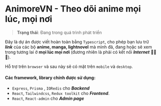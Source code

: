 # AnimoreVN - Theo dõi anime mọi lúc, mọi nơi

> **Trạng thái**: Đang trong quá trình phát triển

Đây là dự án được viết hoàn toàn bằng `Typescript`, cho phép bạn lưu trữ ***link*** của các bộ **anime, manga, lightnovel** mà mình đã, đang hoặc sẽ xem trong tương lai ở **mọi lúc mọi nơi** (đương nhiên là phải có kết nối ***Internet*** 🤣🤣🤣).

Hỗ trợ trên `browser` và sau này sẽ có mặt trên `mobile` và `desktop`.

#### Các framework, library chính  được sử dụng:

- `Express`, `Prisma` , `IORedis` cho ***Backend***
- `React`, `Tailwindcss`, `Redux toolkit` cho ***Frontend***.
- `React`, `React-admin` cho ***Admin page***
